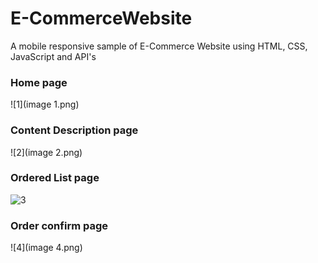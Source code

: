 # E-CommerceWebsite
 A mobile responsive sample of E-Commerce Website using HTML, CSS, JavaScript and API's
 
 
 
### Home page
![1](image 1.png)



### Content Description page
![2](image 2.png)



### Ordered List page
![3](image3.png)



### Order confirm page
![4](image 4.png)
